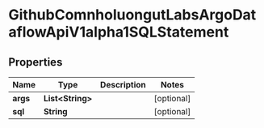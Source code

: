

# GithubComnholuongutLabsArgoDataflowApiV1alpha1SQLStatement


## Properties

Name | Type | Description | Notes
------------ | ------------- | ------------- | -------------
**args** | **List&lt;String&gt;** |  |  [optional]
**sql** | **String** |  |  [optional]



